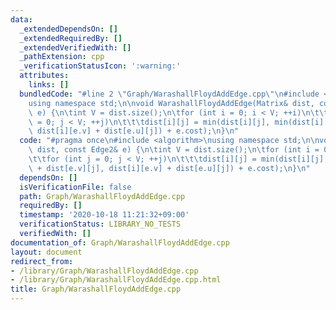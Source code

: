 ```yaml
---
data:
  _extendedDependsOn: []
  _extendedRequiredBy: []
  _extendedVerifiedWith: []
  _pathExtension: cpp
  _verificationStatusIcon: ':warning:'
  attributes:
    links: []
  bundledCode: "#line 2 \"Graph/WarashallFloydAddEdge.cpp\"\n#include <algorithm>\n\
    using namespace std;\n\nvoid WarashallFloydAddEdge(Matrix& dist, const Edge2&\
    \ e) {\n\tint V = dist.size();\n\tfor (int i = 0; i < V; ++i)\n\t\tfor (int j\
    \ = 0; j < V; ++j)\n\t\t\tdist[i][j] = min(dist[i][j], min(dist[i][e.u] + dist[e.v][j],\
    \ dist[i][e.v] + dist[e.u][j]) + e.cost);\n}\n"
  code: "#pragma once\n#include <algorithm>\nusing namespace std;\n\nvoid WarashallFloydAddEdge(Matrix&\
    \ dist, const Edge2& e) {\n\tint V = dist.size();\n\tfor (int i = 0; i < V; ++i)\n\
    \t\tfor (int j = 0; j < V; ++j)\n\t\t\tdist[i][j] = min(dist[i][j], min(dist[i][e.u]\
    \ + dist[e.v][j], dist[i][e.v] + dist[e.u][j]) + e.cost);\n}\n"
  dependsOn: []
  isVerificationFile: false
  path: Graph/WarashallFloydAddEdge.cpp
  requiredBy: []
  timestamp: '2020-10-18 11:21:32+09:00'
  verificationStatus: LIBRARY_NO_TESTS
  verifiedWith: []
documentation_of: Graph/WarashallFloydAddEdge.cpp
layout: document
redirect_from:
- /library/Graph/WarashallFloydAddEdge.cpp
- /library/Graph/WarashallFloydAddEdge.cpp.html
title: Graph/WarashallFloydAddEdge.cpp
---
```


